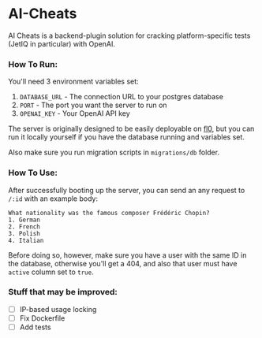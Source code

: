 # AI-Cheats

AI Cheats is a backend-plugin solution for cracking platform-specific tests (JetIQ in particular) with OpenAI.

### How To Run:

You'll need 3 environment variables set:
1. `DATABASE_URL` - The connection URL to your postgres database
2. `PORT` - The port you want the server to run on
3. `OPENAI_KEY` - Your OpenAI API key

The server is originally designed to be easily deployable on [fl0](https://fl0.com), but you can run it locally
yourself if you have the database running and variables set.

Also make sure you run migration scripts in `migrations/db` folder.

### How To Use:
After successfully booting up the server, you can send an any request to `/:id` with an example body:
```text
What nationality was the famous composer Frédéric Chopin?
1. German
2. French
3. Polish
4. Italian
```

Before doing so, however, make sure you have a user with the same ID in the database, otherwise you'll get a 404, and
also that user must have `active` column set to `true`.


### Stuff that may be improved:
- [ ] IP-based usage locking
- [ ] Fix Dockerfile
- [ ] Add tests
